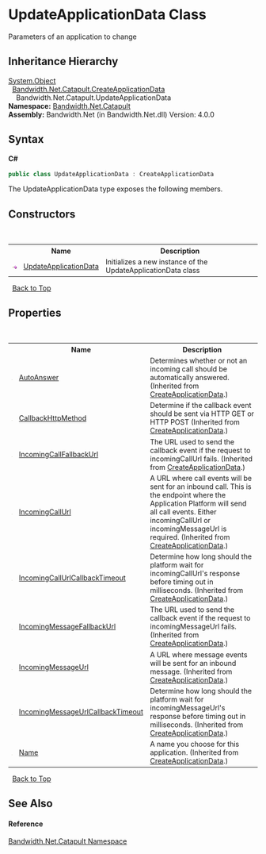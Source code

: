 ﻿# UpdateApplicationData Class
 

Parameters of an application to change


## Inheritance Hierarchy
<a href="http://msdn2.microsoft.com/en-us/library/e5kfa45b" target="_blank">System.Object</a><br />&nbsp;&nbsp;<a href ="T_Bandwidth_Net_Catapult_CreateApplicationData.md">Bandwidth.Net.Catapult.CreateApplicationData</a><br />&nbsp;&nbsp;&nbsp;&nbsp;Bandwidth.Net.Catapult.UpdateApplicationData<br />
**Namespace:**&nbsp;<a href ="N_Bandwidth_Net_Catapult.md">Bandwidth.Net.Catapult</a><br />**Assembly:**&nbsp;Bandwidth.Net (in Bandwidth.Net.dll) Version: 4.0.0

## Syntax

**C#**<br />
``` C#
public class UpdateApplicationData : CreateApplicationData
```

The UpdateApplicationData type exposes the following members.


## Constructors
&nbsp;<table><tr><th></th><th>Name</th><th>Description</th></tr><tr><td>![Public method](media/pubmethod.gif "Public method")</td><td><a href ="M_Bandwidth_Net_Catapult_UpdateApplicationData__ctor.md">UpdateApplicationData</a></td><td>
Initializes a new instance of the UpdateApplicationData class</td></tr></table>&nbsp;
<a href="#updateapplicationdata-class">Back to Top</a>

## Properties
&nbsp;<table><tr><th></th><th>Name</th><th>Description</th></tr><tr><td>![Public property](media/pubproperty.gif "Public property")</td><td><a href ="P_Bandwidth_Net_Catapult_CreateApplicationData_AutoAnswer.md">AutoAnswer</a></td><td>
Determines whether or not an incoming call should be automatically answered.
 (Inherited from <a href ="T_Bandwidth_Net_Catapult_CreateApplicationData.md">CreateApplicationData</a>.)</td></tr><tr><td>![Public property](media/pubproperty.gif "Public property")</td><td><a href ="P_Bandwidth_Net_Catapult_CreateApplicationData_CallbackHttpMethod.md">CallbackHttpMethod</a></td><td>
Determine if the callback event should be sent via HTTP GET or HTTP POST
 (Inherited from <a href ="T_Bandwidth_Net_Catapult_CreateApplicationData.md">CreateApplicationData</a>.)</td></tr><tr><td>![Public property](media/pubproperty.gif "Public property")</td><td><a href ="P_Bandwidth_Net_Catapult_CreateApplicationData_IncomingCallFallbackUrl.md">IncomingCallFallbackUrl</a></td><td>
The URL used to send the callback event if the request to incomingCallUrl fails.
 (Inherited from <a href ="T_Bandwidth_Net_Catapult_CreateApplicationData.md">CreateApplicationData</a>.)</td></tr><tr><td>![Public property](media/pubproperty.gif "Public property")</td><td><a href ="P_Bandwidth_Net_Catapult_CreateApplicationData_IncomingCallUrl.md">IncomingCallUrl</a></td><td>
A URL where call events will be sent for an inbound call. This is the endpoint where the Application Platform will send all call events. Either incomingCallUrl or incomingMessageUrl is required.
 (Inherited from <a href ="T_Bandwidth_Net_Catapult_CreateApplicationData.md">CreateApplicationData</a>.)</td></tr><tr><td>![Public property](media/pubproperty.gif "Public property")</td><td><a href ="P_Bandwidth_Net_Catapult_CreateApplicationData_IncomingCallUrlCallbackTimeout.md">IncomingCallUrlCallbackTimeout</a></td><td>
Determine how long should the platform wait for incomingCallUrl's response before timing out in milliseconds.
 (Inherited from <a href ="T_Bandwidth_Net_Catapult_CreateApplicationData.md">CreateApplicationData</a>.)</td></tr><tr><td>![Public property](media/pubproperty.gif "Public property")</td><td><a href ="P_Bandwidth_Net_Catapult_CreateApplicationData_IncomingMessageFallbackUrl.md">IncomingMessageFallbackUrl</a></td><td>
The URL used to send the callback event if the request to incomingMessageUrl fails.
 (Inherited from <a href ="T_Bandwidth_Net_Catapult_CreateApplicationData.md">CreateApplicationData</a>.)</td></tr><tr><td>![Public property](media/pubproperty.gif "Public property")</td><td><a href ="P_Bandwidth_Net_Catapult_CreateApplicationData_IncomingMessageUrl.md">IncomingMessageUrl</a></td><td>
A URL where message events will be sent for an inbound message.
 (Inherited from <a href ="T_Bandwidth_Net_Catapult_CreateApplicationData.md">CreateApplicationData</a>.)</td></tr><tr><td>![Public property](media/pubproperty.gif "Public property")</td><td><a href ="P_Bandwidth_Net_Catapult_CreateApplicationData_IncomingMessageUrlCallbackTimeout.md">IncomingMessageUrlCallbackTimeout</a></td><td>
Determine how long should the platform wait for incomingMessageUrl's response before timing out in milliseconds.
 (Inherited from <a href ="T_Bandwidth_Net_Catapult_CreateApplicationData.md">CreateApplicationData</a>.)</td></tr><tr><td>![Public property](media/pubproperty.gif "Public property")</td><td><a href ="P_Bandwidth_Net_Catapult_CreateApplicationData_Name.md">Name</a></td><td>
A name you choose for this application.
 (Inherited from <a href ="T_Bandwidth_Net_Catapult_CreateApplicationData.md">CreateApplicationData</a>.)</td></tr></table>&nbsp;
<a href="#updateapplicationdata-class">Back to Top</a>

## See Also


#### Reference
<a href ="N_Bandwidth_Net_Catapult.md">Bandwidth.Net.Catapult Namespace</a><br />